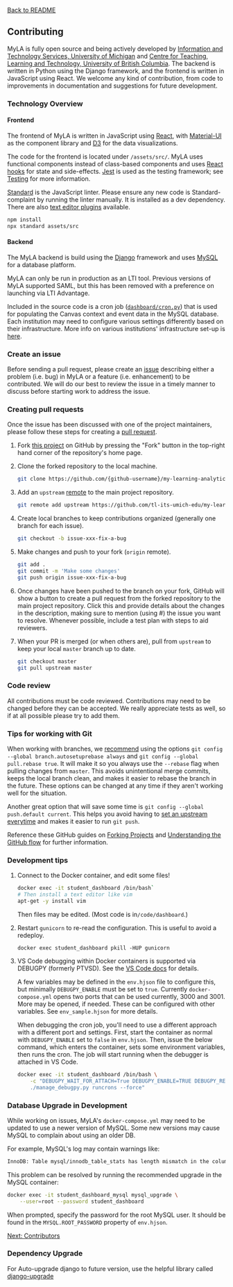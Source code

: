 [Back to README](../README.md)

## Contributing

MyLA is fully open source and being actively developed by
[Information and Technology Services, University of Michigan](https://its.umich.edu/) and
[Centre for Teaching, Learning and Technology, University of British Columbia](https://ctlt.ubc.ca/).
The backend is written in Python using the Django framework,
and the frontend is written in JavaScript using React.
We welcome any kind of contribution, from code to improvements in documentation and suggestions for future development.

### Technology Overview

#### Frontend

The frontend of MyLA is written in JavaScript using [React](https://reactjs.org/), with
[Material-UI](https://material-ui.com/) as the component library and [D3](https://d3js.org/) for the data visualizations.

The code for the frontend is located under `/assets/src/`.
MyLA uses functional components instead of class-based components and
uses [React hooks](https://reactjs.org/docs/hooks-intro.html) for state and side-effects.
[Jest](https://jestjs.io/) is used as the testing framework; see [Testing](testing.md) for more information.

[Standard](https://standardjs.com/) is the JavaScript linter.
Please ensure any new code is Standard-complaint by running the linter manually. It is installed as a dev dependency.
There are also [text editor plugins](https://standardjs.com/index.html#are-there-text-editor-plugins) available.

```sh
npm install
npx standard assets/src
```

#### Backend

The MyLA backend is build using the [Django](https://www.djangoproject.com/) framework and
uses [MySQL](https://www.mysql.com/) for a database platform.

MyLA can only be run in production as an LTI tool. Previous versions of MyLA supported SAML,
but this has been removed with a preference on launching via LTI Advantage.

Included in the source code is a cron job ([`dashboard/cron.py`](../dashboard/cron.py)) that is used for
populating the Canvas context and event data in the MySQL database.
Each institution may need to configure various settings differently based on their infrastructure.
More info on various institutions' infrastructure set-up is
[here](https://github.com/tl-its-umich-edu/my-learning-analytics/wiki/Deploy:-Institution-Architectures).

### Create an issue

Before sending a pull request, please create an
[issue](https://github.com/tl-its-umich-edu/my-learning-analytics/issues/new)
describing either a problem (i.e. bug) in MyLA or a feature (i.e. enhancement) to be contributed.
We will do our best to review the issue in a timely manner to discuss before starting work to address the issue.

### Creating pull requests

Once the issue has been discussed with one of the project maintainers, please follow these steps for creating a
[pull request](https://github.com/tl-its-umich-edu/my-learning-analytics/pulls).

1. Fork [this project](https://github.com/tl-its-umich-edu/my-learning-analytics) on GitHub by pressing the
"Fork" button in the top-right hand corner of the repository's home page.

1. Clone the forked repository to the local machine.
    ```sh
    git clone https://github.com/{github-username}/my-learning-analytics.git
    ```

1. Add an `upstream` [remote](https://git-scm.com/book/en/v2/Git-Basics-Working-with-Remotes) to the
main project repository.
    ```sh
    git remote add upstream https://github.com/tl-its-umich-edu/my-learning-analytics.git
    ```

1. Create local branches to keep contributions organized (generally one branch for each issue).
    ```sh
    git checkout -b issue-xxx-fix-a-bug
    ```

1. Make changes and push to your fork (`origin` remote).
    ```sh
    git add .
    git commit -m 'Make some changes'
    git push origin issue-xxx-fix-a-bug
    ```

1. Once changes have been pushed to the branch on your fork,
GitHub will show a button to create a pull request from the forked repository to the main project repository.
Click this and provide details about the changes in the description,
making sure to mention (using #) the issue you want to resolve.
Whenever possible, include a test plan with steps to aid reviewers.

1. When your PR is merged (or when others are), pull from `upstream` to keep your local `master` branch up to date.
    ```sh
    git checkout master
    git pull upstream master
    ```

### Code review

All contributions must be code reviewed. Contributions may need to be changed before they can be accepted.
We really appreciate tests as well, so if at all possible please try to add them.

### Tips for working with Git

When working with branches, we
[recommend](https://randyfay.com/content/simpler-rebasing-avoiding-unintentional-merge-commits)
using the options `git config --global branch.autosetuprebase always` and `git config --global pull.rebase true`.
It will make it so you always use the `--rebase` flag when pulling changes from `master`.
This avoids unintentional merge commits, keeps the local branch clean,
and makes it easier to rebase the branch in the future.
These options can be changed at any time if they aren't working well for the situation.

Another great option that will save some time is `git config --global push.default current`.
This helps you avoid having to [set an upstream everytime](https://www.jvt.me/posts/2019/09/22/git-push-matching/)
and makes it easier to run `git push`.

Reference these GitHub guides on [Forking Projects](https://guides.github.com/activities/forking/) and
[Understanding the GitHub flow](https://guides.github.com/introduction/flow/) for further information.

### Development tips

1. Connect to the Docker container, and edit some files!
    ```sh
    docker exec -it student_dashboard /bin/bash`
    # Then install a text editor like vim
    apt-get -y install vim
    ```

    Then files may be edited. (Most code is in`/code/dashboard`.)

1. Restart `gunicorn` to re-read the configuration. This is useful to avoid a redeploy.

    `docker exec student_dashboard pkill -HUP gunicorn`

1. VS Code debugging within Docker containers is supported via DEBUGPY (formerly PTVSD).
See the [VS Code docs](https://code.visualstudio.com/docs/python/debugging#_remote-debugging) for details.

    A few variables may be defined in the `env.hjson` file to configure this, but
    minimally `DEBUGPY_ENABLE` must be set to `true`.
    Currently `docker-compose.yml` opens two ports that can be used currently, 3000 and 3001.
    More may be opened, if needed. These can be configured with other variables.
    See `env_sample.hjson` for more details.

    When debugging the cron job, you'll need to use a different approach with a different port and settings.
    First, start the container as normal with `DEBUGPY_ENABLE` set to `false` in `env.hjson`.
    Then, issue the below command, which enters the container, sets some environment variables, then
    runs the cron. The job will start running when the debugger is attached in VS Code.
    ```sh
    docker exec -it student_dashboard /bin/bash \
        -c "DEBUGPY_WAIT_FOR_ATTACH=True DEBUGPY_ENABLE=TRUE DEBUGPY_REMOTE_PORT=3001 \
        ./manage_debugpy.py runcrons --force"
    ```

### Database Upgrade in Development

While working on issues, MyLA's `docker-compose.yml` may need to be updated to use a newer version of MySQL.
Some new versions may cause MySQL to complain about using an older DB.

For example, MySQL's log may contain warnings like:

```txt
InnoDB: Table mysql/innodb_table_stats has length mismatch in the column name table_name.  Please run mysql_upgrade
```

This problem can be resolved by running the recommended upgrade in the MySQL container:

```sh
docker exec -it student_dashboard_mysql mysql_upgrade \
    --user=root --password student_dashboard
```

When prompted, specify the password for the root MySQL user.
It should be found in the `MYSQL.ROOT_PASSWORD` property of `env.hjson`.

[Next: Contributors](../docs/CONTRIBUTORS.md)

### Dependency Upgrade

 For Auto-upgrade django to future version, use the helpful library called [django-upgrade](https://github.com/adamchainz/django-upgrade )

